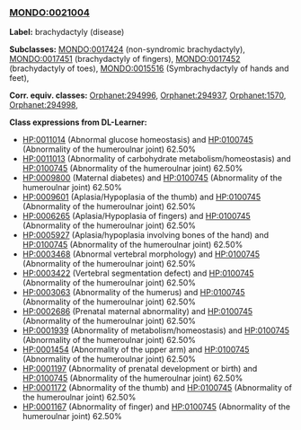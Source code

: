 
### [MONDO:0021004](http://purl.obolibrary.org/obo/MONDO_0021004)
**Label:** brachydactyly (disease)

**Subclasses:** [MONDO:0017424](http://purl.obolibrary.org/obo/MONDO_0017424) (non-syndromic brachydactyly), [MONDO:0017451](http://purl.obolibrary.org/obo/MONDO_0017451) (brachydactyly of fingers), [MONDO:0017452](http://purl.obolibrary.org/obo/MONDO_0017452) (brachydactyly of toes), [MONDO:0015516](http://purl.obolibrary.org/obo/MONDO_0015516) (Symbrachydactyly of hands and feet), 

**Corr. equiv. classes:** [Orphanet:294996](http://www.orpha.net/ORDO/Orphanet_294996), [Orphanet:294937](http://www.orpha.net/ORDO/Orphanet_294937), [Orphanet:1570](http://www.orpha.net/ORDO/Orphanet_1570), [Orphanet:294998](http://www.orpha.net/ORDO/Orphanet_294998), 

**Class expressions from DL-Learner:**

- [HP:0011014](http://purl.obolibrary.org/obo/HP_0011014) (Abnormal glucose homeostasis) and [HP:0100745](http://purl.obolibrary.org/obo/HP_0100745) (Abnormality of the humeroulnar joint) 62.50%
- [HP:0011013](http://purl.obolibrary.org/obo/HP_0011013) (Abnormality of carbohydrate metabolism/homeostasis) and [HP:0100745](http://purl.obolibrary.org/obo/HP_0100745) (Abnormality of the humeroulnar joint) 62.50%
- [HP:0009800](http://purl.obolibrary.org/obo/HP_0009800) (Maternal diabetes) and [HP:0100745](http://purl.obolibrary.org/obo/HP_0100745) (Abnormality of the humeroulnar joint) 62.50%
- [HP:0009601](http://purl.obolibrary.org/obo/HP_0009601) (Aplasia/Hypoplasia of the thumb) and [HP:0100745](http://purl.obolibrary.org/obo/HP_0100745) (Abnormality of the humeroulnar joint) 62.50%
- [HP:0006265](http://purl.obolibrary.org/obo/HP_0006265) (Aplasia/Hypoplasia of fingers) and [HP:0100745](http://purl.obolibrary.org/obo/HP_0100745) (Abnormality of the humeroulnar joint) 62.50%
- [HP:0005927](http://purl.obolibrary.org/obo/HP_0005927) (Aplasia/hypoplasia involving bones of the hand) and [HP:0100745](http://purl.obolibrary.org/obo/HP_0100745) (Abnormality of the humeroulnar joint) 62.50%
- [HP:0003468](http://purl.obolibrary.org/obo/HP_0003468) (Abnormal vertebral morphology) and [HP:0100745](http://purl.obolibrary.org/obo/HP_0100745) (Abnormality of the humeroulnar joint) 62.50%
- [HP:0003422](http://purl.obolibrary.org/obo/HP_0003422) (Vertebral segmentation defect) and [HP:0100745](http://purl.obolibrary.org/obo/HP_0100745) (Abnormality of the humeroulnar joint) 62.50%
- [HP:0003063](http://purl.obolibrary.org/obo/HP_0003063) (Abnormality of the humerus) and [HP:0100745](http://purl.obolibrary.org/obo/HP_0100745) (Abnormality of the humeroulnar joint) 62.50%
- [HP:0002686](http://purl.obolibrary.org/obo/HP_0002686) (Prenatal maternal abnormality) and [HP:0100745](http://purl.obolibrary.org/obo/HP_0100745) (Abnormality of the humeroulnar joint) 62.50%
- [HP:0001939](http://purl.obolibrary.org/obo/HP_0001939) (Abnormality of metabolism/homeostasis) and [HP:0100745](http://purl.obolibrary.org/obo/HP_0100745) (Abnormality of the humeroulnar joint) 62.50%
- [HP:0001454](http://purl.obolibrary.org/obo/HP_0001454) (Abnormality of the upper arm) and [HP:0100745](http://purl.obolibrary.org/obo/HP_0100745) (Abnormality of the humeroulnar joint) 62.50%
- [HP:0001197](http://purl.obolibrary.org/obo/HP_0001197) (Abnormality of prenatal development or birth) and [HP:0100745](http://purl.obolibrary.org/obo/HP_0100745) (Abnormality of the humeroulnar joint) 62.50%
- [HP:0001172](http://purl.obolibrary.org/obo/HP_0001172) (Abnormality of the thumb) and [HP:0100745](http://purl.obolibrary.org/obo/HP_0100745) (Abnormality of the humeroulnar joint) 62.50%
- [HP:0001167](http://purl.obolibrary.org/obo/HP_0001167) (Abnormality of finger) and [HP:0100745](http://purl.obolibrary.org/obo/HP_0100745) (Abnormality of the humeroulnar joint) 62.50%


